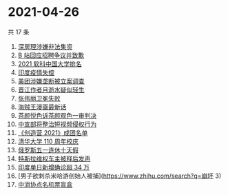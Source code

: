 # 2021-04-26

共 17 条

<!-- BEGIN ZHIHUSEARCH -->
<!-- 最后更新时间 Mon Apr 26 2021 20:03:10 GMT+0800 (China Standard Time) -->
1. [深房理涉嫌非法集资](https://www.zhihu.com/search?q=深房理)
1. [B 站回应招聘争议并致歉](https://www.zhihu.com/search?q=b站北邮)
1. [2021 软科中国大学排名](https://www.zhihu.com/search?q=2021软科)
1. [印度疫情失控](https://www.zhihu.com/search?q=印度疫情)
1. [美团涉嫌垄断被立案调查](https://www.zhihu.com/search?q=美团垄断)
1. [晋江作者月逝水疑似轻生](https://www.zhihu.com/search?q=月逝水)
1. [张伟丽卫冕失败](https://www.zhihu.com/search?q=张伟丽)
1. [海贼王漫画最新话](https://www.zhihu.com/search?q=海贼王)
1. [茶颜悦色诉茶颜观色一审判决](https://www.zhihu.com/search?q=茶颜悦色)
1. [中宣部将整治短视频侵权行为](https://www.zhihu.com/search?q=短视频侵权)
1. [《创造营 2021》成团名单](https://www.zhihu.com/search?q=创造营成团名单)
1. [清华大学 110 周年校庆](https://www.zhihu.com/search?q=清华校庆)
1. [俄罗斯五一连休十天假](https://www.zhihu.com/search?q=俄罗斯五一)
1. [特斯拉维权车主被释后发声](https://www.zhihu.com/search?q=特斯拉维权)
1. [印度单日新增确诊超 34 万](https://www.zhihu.com/search?q=印度疫情)
1. [男子欲刺杀米哈游创始人被捕](https://www.zhihu.com/search?q=崩坏 3)
1. [中消协点名机票盲盒](https://www.zhihu.com/search?q=机票盲盒)
<!-- END ZHIHUSEARCH -->
